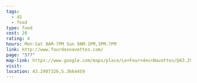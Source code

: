```yaml
---
tags:
  - 4S
  - food
type: food
cost: 20
rating: 4
hours: Mon-Sat 8AM-7PM Sun 9AM-1PM,3PM-7PM
link: http://www.fourdesnavettes.com/
page: "577"
map-link: https://www.google.com/maps/place/Le+Four+des+Navettes/@43.2907661,5.3615677,17z/data=!3m1!4b1!4m6!3m5!1s0x12c9c0c58aadad57:0xcd87f5d900181e64!8m2!3d43.2907623!4d5.3664386!16s%2Fg%2F121dvgyp?entry=ttu&g_ep=EgoyMDI0MTAwNy4xIKXMDSoASAFQAw%3D%3D
visit: 
location: 43.2907326,5.3664459
---
```

